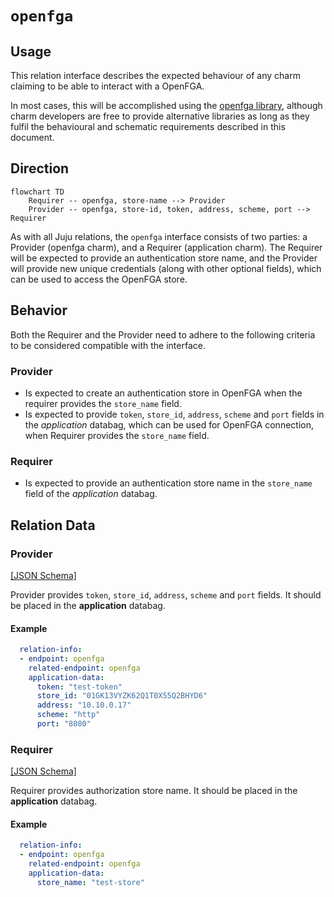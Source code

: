 # `openfga`

## Usage

This relation interface describes the expected behaviour of any charm claiming to be able to interact with a OpenFGA.

In most cases, this will be accomplished using the [openfga library](https://github.com/canonical/cs-openfga/blob/main/charms/openfga-k8s/lib/charms/openfga_k8s/v0/openfga.py), although charm developers are free to provide alternative libraries as long as they fulfil the behavioural and schematic requirements described in this document.

## Direction

```mermaid
flowchart TD
    Requirer -- openfga, store-name --> Provider
    Provider -- openfga, store-id, token, address, scheme, port --> Requirer
```

As with all Juju relations, the `openfga` interface consists of two parties: a Provider (openfga charm), and a Requirer (application charm). The Requirer will be expected to provide an authentication store name, and the Provider will provide new unique credentials (along with other optional fields), which can be used to access the OpenFGA store.

## Behavior

Both the Requirer and the Provider need to adhere to the following criteria to be considered compatible with the interface.

### Provider
- Is expected to create an authentication store in OpenFGA when the requirer provides the `store_name` field.
- Is expected to provide `token`, `store_id`, `address`, `scheme` and `port` fields in the *application* databag, which can be used for OpenFGA connection, when Requirer provides the `store_name` field.

### Requirer

- Is expected to provide an authentication store name in the `store_name` field of the *application* databag.

## Relation Data

### Provider

[\[JSON Schema\]](./schemas/provider.json)

Provider provides `token`, `store_id`, `address`, `scheme` and `port` fields. It should be placed in the **application** databag.


#### Example
```yaml
  relation-info:
  - endpoint: openfga
    related-endpoint: openfga
    application-data:
      token: "test-token"
      store_id: "01GK13VYZK62Q1T0X55Q2BHYD6"
      address: "10.10.0.17"
      scheme: "http"
      port: "8080"
```

### Requirer

[\[JSON Schema\]](./schemas/requirer.json)

Requirer provides authorization store name. It should be placed in the **application** databag.

#### Example

```yaml
  relation-info:
  - endpoint: openfga
    related-endpoint: openfga
    application-data:
      store_name: "test-store"
```
